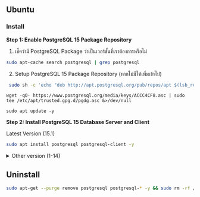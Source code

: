 ## Ubuntu

### Install

**Step 1: Enable PostgreSQL 15 Package Repository**
1. เช็คว่ามี PostgreSQL Package ว่าเป็นเวอร์ชั้นที่เราต้องการหรือไม่
```bash
sudo apt-cache search postgresql | grep postgresql
```
2. Setup PostgreSQL 15 Package Repository (หากไม่มีให้เพิ่มเข้าไป)
```bash
 sudo sh -c 'echo "deb http://apt.postgresql.org/pub/repos/apt $(lsb_release -cs)-pgdg main" > /etc/apt/sources.list.d/pgdg.list'
```
```
wget -qO- https://www.postgresql.org/media/keys/ACCC4CF8.asc | sudo tee /etc/apt/trusted.gpg.d/pgdg.asc &>/dev/null
```
```
sudo apt update -y
```
**Step 2: Install PostgreSQL 15 Database Server and Client**

Latest Version (15.1)
```bash
sudo apt install postgresql postgresql-client -y
```
<details><summary>Other version (1-14)</summary>

15.0
```bash
sudo apt install postgresql-15 postgresql-client-15 -y
```
14.0
```bash
sudo apt install postgresql-14 postgresql-client-14 -y
```
13.4
```bash
sudo apt install postgresql-13 postgresql-client-13 -y
```
12.8
```bash
sudo apt install postgresql-12 postgresql-client-12 -y
```
11.13
```bash
sudo apt install postgresql-11 postgresql-client-11 -y
```
10.18
```bash
sudo apt install postgresql-10 postgresql-client-10 -y
```
9.6.23
```bash
sudo apt install postgresql-9.6 postgresql-client-9.6 -y
```
9.5.27
```bash
sudo apt install postgresql-9.5 postgresql-client-9.5 -y
```
9.4.32
```bash
sudo apt install postgresql-9.4 postgresql-client-9.4 -y
```
9.3.27
```bash
sudo apt install postgresql-9.3 postgresql-client-9.3 -y
```
9.2.24
```bash
sudo apt install postgresql-9.2 postgresql-client-9.2 -y
```
9.1.24
```bash
sudo apt install postgresql-9.1 postgresql-client-9.1 -y
```
9.0.24
```bash
sudo apt install postgresql-9.0 postgresql-client-9.0 -y
```
8.4.23
```bash
sudo apt install postgresql-8.4 postgresql-client-8.4 -y
```
8.3.23
```bash
sudo apt install postgresql-8.3 postgresql-client-8.3 -y
```
8.2.23
```bash
sudo apt install postgresql-8.2 postgresql-client-8.2 -y
```
8.1.23
```bash
sudo apt install postgresql-8.1 postgresql-client-8.1 -y
```
8.0.23
```bash
sudo apt install postgresql-8.0 postgresql-client-8.0 -y
```
7.4.25
```bash
sudo apt install postgresql-7.4 postgresql-client-7.4 -y
```
7.3.26
```bash
sudo apt install postgresql-7.3 postgresql-client-7.3 -y
```
7.2.5
```bash
sudo apt install postgresql-7.2 postgresql-client-7.2 -y
```
7.1.5
```bash
sudo apt install postgresql-7.1 postgresql-client-7.1 -y
```
7.0.5
```bash
sudo apt install postgresql-7.0 postgresql-client-7.0 -y
```
6.5.5
```bash
sudo apt install postgresql-6.5 postgresql-client-6.5 -y
```
6.4.5
```bash
sudo apt install postgresql-6.4 postgresql-client-6.4 -y
```
6.3.5
```bash
sudo apt install postgresql-6.3 postgresql-client-6.3 -y
```
6.2.5
```bash
sudo apt install postgresql-6.2 postgresql-client-6.2 -y
```
6.1.5
```bash
sudo apt install postgresql-6.1 postgresql-client-6.1 -y
```
6.0.5
```bash
sudo apt install postgresql-6.0 postgresql-client-6.0 -y
```
5.0.5
```bash
sudo apt install postgresql-5.0 postgresql-client-5.0 -y
```
4.4.5
```bash
sudo apt install postgresql-4.0 postgresql-client-4.0 -y
```
4.3.5
```bash
sudo apt install postgresql-3.0 postgresql-client-3.0 -y
```
4.2.5
```bash
sudo apt install postgresql-2.0 postgresql-client-2.0 -y
```
4.1.5
```bash
sudo apt install postgresql-1.0 postgresql-client-1.0 -y
```

</details>

<!-- ```bash
sudo systemctl enable postgresql
sudo systemctl start postgresql
```
```bash
systemctl status postgresql
```
```bash
sudo -u postgres psql -c "SELECT version();"
```
```bash
psql --version
``` -->

## Uninstall
```bash
sudo apt-get --purge remove postgresql postgresql-* -y && sudo rm -rf /var/lib/postgresql/ && sudo rm -rf /var/log/postgresql/ && sudo rm -rf /etc/postgresql/
```